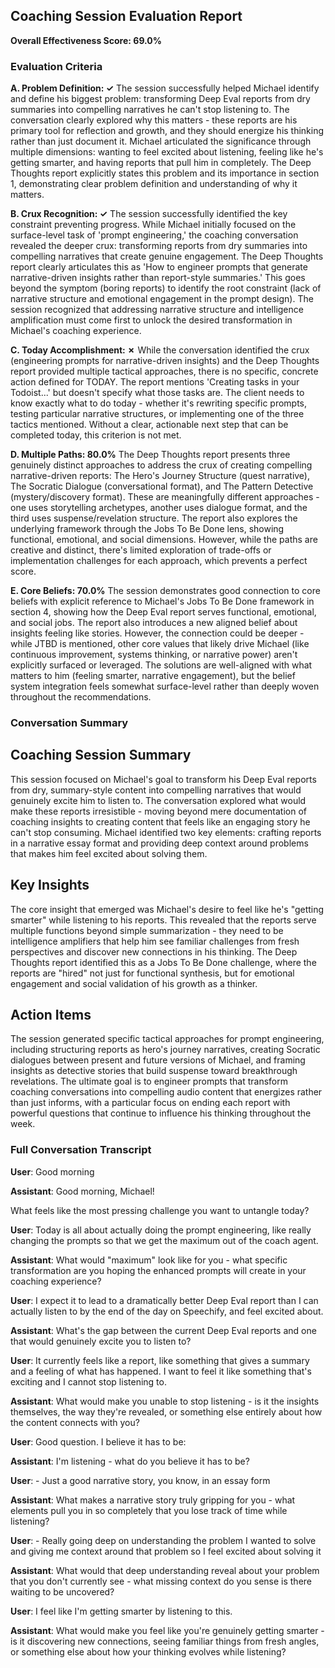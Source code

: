 ## Coaching Session Evaluation Report

**Overall Effectiveness Score: 69.0%**

### Evaluation Criteria

**A. Problem Definition: ✓**
   The session successfully helped Michael identify and define his biggest problem: transforming Deep Eval reports from dry summaries into compelling narratives he can't stop listening to. The conversation clearly explored why this matters - these reports are his primary tool for reflection and growth, and they should energize his thinking rather than just document it. Michael articulated the significance through multiple dimensions: wanting to feel excited about listening, feeling like he's getting smarter, and having reports that pull him in completely. The Deep Thoughts report explicitly states this problem and its importance in section 1, demonstrating clear problem definition and understanding of why it matters.

**B. Crux Recognition: ✓**
   The session successfully identified the key constraint preventing progress. While Michael initially focused on the surface-level task of 'prompt engineering,' the coaching conversation revealed the deeper crux: transforming reports from dry summaries into compelling narratives that create genuine engagement. The Deep Thoughts report clearly articulates this as 'How to engineer prompts that generate narrative-driven insights rather than report-style summaries.' This goes beyond the symptom (boring reports) to identify the root constraint (lack of narrative structure and emotional engagement in the prompt design). The session recognized that addressing narrative structure and intelligence amplification must come first to unlock the desired transformation in Michael's coaching experience.

**C. Today Accomplishment: ✗**
   While the conversation identified the crux (engineering prompts for narrative-driven insights) and the Deep Thoughts report provided multiple tactical approaches, there is no specific, concrete action defined for TODAY. The report mentions 'Creating tasks in your Todoist...' but doesn't specify what those tasks are. The client needs to know exactly what to do today - whether it's rewriting specific prompts, testing particular narrative structures, or implementing one of the three tactics mentioned. Without a clear, actionable next step that can be completed today, this criterion is not met.

**D. Multiple Paths: 80.0%**
   The Deep Thoughts report presents three genuinely distinct approaches to address the crux of creating compelling narrative-driven reports: The Hero's Journey Structure (quest narrative), The Socratic Dialogue (conversational format), and The Pattern Detective (mystery/discovery format). These are meaningfully different approaches - one uses storytelling archetypes, another uses dialogue format, and the third uses suspense/revelation structure. The report also explores the underlying framework through the Jobs To Be Done lens, showing functional, emotional, and social dimensions. However, while the paths are creative and distinct, there's limited exploration of trade-offs or implementation challenges for each approach, which prevents a perfect score.

**E. Core Beliefs: 70.0%**
   The session demonstrates good connection to core beliefs with explicit reference to Michael's Jobs To Be Done framework in section 4, showing how the Deep Eval report serves functional, emotional, and social jobs. The report also introduces a new aligned belief about insights feeling like stories. However, the connection could be deeper - while JTBD is mentioned, other core values that likely drive Michael (like continuous improvement, systems thinking, or narrative power) aren't explicitly surfaced or leveraged. The solutions are well-aligned with what matters to him (feeling smarter, narrative engagement), but the belief system integration feels somewhat surface-level rather than deeply woven throughout the recommendations.

### Conversation Summary

## Coaching Session Summary

This session focused on Michael's goal to transform his Deep Eval reports from dry, summary-style content into compelling narratives that would genuinely excite him to listen to. The conversation explored what would make these reports irresistible - moving beyond mere documentation of coaching insights to creating content that feels like an engaging story he can't stop consuming. Michael identified two key elements: crafting reports in a narrative essay format and providing deep context around problems that makes him feel excited about solving them.

## Key Insights

The core insight that emerged was Michael's desire to feel like he's "getting smarter" while listening to his reports. This revealed that the reports serve multiple functions beyond simple summarization - they need to be intelligence amplifiers that help him see familiar challenges from fresh perspectives and discover new connections in his thinking. The Deep Thoughts report identified this as a Jobs To Be Done challenge, where the reports are "hired" not just for functional synthesis, but for emotional engagement and social validation of his growth as a thinker.

## Action Items

The session generated specific tactical approaches for prompt engineering, including structuring reports as hero's journey narratives, creating Socratic dialogues between present and future versions of Michael, and framing insights as detective stories that build suspense toward breakthrough revelations. The ultimate goal is to engineer prompts that transform coaching conversations into compelling audio content that energizes rather than just informs, with a particular focus on ending each report with powerful questions that continue to influence his thinking throughout the week.

### Full Conversation Transcript

**User**: Good morning

**Assistant**: Good morning, Michael!

What feels like the most pressing challenge you want to untangle today?

**User**: Today is all about actually doing the prompt engineering, like really changing the prompts so that we get the maximum out of the coach agent.

**Assistant**: What would "maximum" look like for you - what specific transformation are you hoping the enhanced prompts will create in your coaching experience?

**User**: I expect it to lead to a dramatically better Deep Eval report than I can actually listen to by the end of the day on Speechify, and feel excited about.

**Assistant**: What's the gap between the current Deep Eval reports and one that would genuinely excite you to listen to?

**User**: It currently feels like a report, like something that gives a summary and a feeling of what has happened. I want to feel it like something that's exciting and I cannot stop listening to.

**Assistant**: What would make you unable to stop listening - is it the insights themselves, the way they're revealed, or something else entirely about how the content connects with you?

**User**: Good question. I believe it has to be:

**Assistant**: I'm listening - what do you believe it has to be?

**User**: - Just a good narrative story, you know, in an essay form

**Assistant**: What makes a narrative story truly gripping for you - what elements pull you in so completely that you lose track of time while listening?

**User**: - Really going deep on understanding the problem I wanted to solve and giving me context around that problem so I feel excited about solving it

**Assistant**: What would that deep understanding reveal about your problem that you don't currently see - what missing context do you sense is there waiting to be uncovered?

**User**: I feel like I'm getting smarter by listening to this.

**Assistant**: What would make you feel like you're genuinely getting smarter - is it discovering new connections, seeing familiar things from fresh angles, or something else about how your thinking evolves while listening?